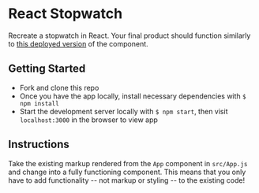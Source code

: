 # React Stopwatch

Recreate a stopwatch in React. Your final product should function similarly to [this deployed version](http://scary-religion.surge.sh/) of the component.

## Getting Started

- Fork and clone this repo
- Once you have the app locally, install necessary dependencies with `$ npm install`
- Start the development server locally with `$ npm start`, then visit `localhost:3000` in the browser to view app

## Instructions

Take the existing markup rendered from the `App` component in `src/App.js` and change into a fully functioning component. This means that you only have to add functionality -- not markup or styling -- to the existing code!
